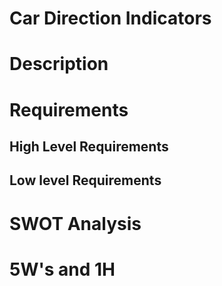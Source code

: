 # Car Direction Indicators
# Description
# Requirements
## High Level Requirements
## Low level Requirements
# SWOT Analysis
# 5W's and 1H
